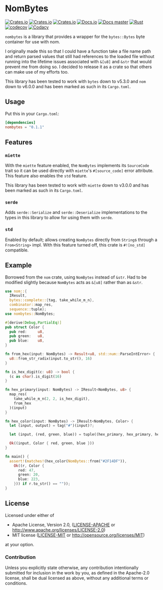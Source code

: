 # NomBytes

[![Crates.io](https://img.shields.io/crates/v/nombytes)](https://crates.io/crates/nombytes)
[![Crates.io](https://img.shields.io/crates/l/nombytes)](https://crates.io/crates/nombytes)
[![Crates.io](https://img.shields.io/crates/d/nombytes)](https://crates.io/crates/nombytes)
[![Docs.io](https://docs.rs/nombytes/badge.svg)](https://docs.rs/nombytes)
[![Docs master](https://img.shields.io/static/v1?label=docs&message=master&color=5479ab)](https://alexschrod.github.io/nombytes/)
[![Rust](https://github.com/alexschrod/nombytes/actions/workflows/CI.yml/badge.svg)](https://github.com/alexschrod/nombytes/actions/workflows/CI.yml)
[![codecov](https://codecov.io/gh/alexschrod/nombytes/branch/master/graph/badge.svg?token=HHJWVMF7GS)](https://codecov.io/gh/alexschrod/nombytes)
[![Codacy](https://app.codacy.com/project/badge/Grade/a77f961673f646fab6aa6d82b8d73050)](https://www.codacy.com/gh/alexschrod/nombytes/dashboard?utm_source=github.com&amp;utm_medium=referral&amp;utm_content=alexschrod/nombytes&amp;utm_campaign=Badge_Grade)

`nombytes` is a library that provides a wrapper for the `bytes::Bytes` byte
container for use with nom.

I originally made this so that I could have a function take a file name path
and return parsed values that still had references to the loaded file without
running into the lifetime issues associated with `&[u8]` and `&str` that
would prevent me from doing so. I decided to release it as a crate so that
others can make use of my efforts too.

This library has been tested to work with `bytes` down to v5.3.0 and `nom` down
to v6.0.0 and has been marked as such in its `Cargo.toml`.

## Usage

Put this in your `Cargo.toml`:

```toml
[dependencies]
nombytes = "0.1.1"
```

## Features

### `miette`

With the `miette` feature enabled, the `NomBytes` implements its
`SourceCode` trait so it can be used directly with `miette`'s
`#[source_code]` error attribute. This feature also enables the `std`
feature.

This library has been tested to work with `miette` down to v3.0.0 and
has been marked as such in its `Cargo.toml`.

### `serde`

Adds `serde::Serialize` and `serde::Deserialize` implementations to the types
in this library to allow for using them with `serde`.

### `std`

Enabled by default; allows creating `NomBytes` directly from `String`s
through a `From<String>` impl. With this feature turned off, this crate
is `#![no_std]` compatible.

## Example

Borrowed from the `nom` crate, using `NomBytes` instead of `&str`. Had to be
modified slightly because `NomBytes` acts as `&[u8]` rather than as `&str`.

```rust
use nom::{
  IResult,
  bytes::complete::{tag, take_while_m_n},
  combinator::map_res,
  sequence::tuple};
use nombytes::NomBytes;

#[derive(Debug,PartialEq)]
pub struct Color {
  pub red:     u8,
  pub green:   u8,
  pub blue:    u8,
}

fn from_hex(input: NomBytes) -> Result<u8, std::num::ParseIntError> {
  u8::from_str_radix(input.to_str(), 16)
}

fn is_hex_digit(c: u8) -> bool {
  (c as char).is_digit(16)
}

fn hex_primary(input: NomBytes) -> IResult<NomBytes, u8> {
  map_res(
    take_while_m_n(2, 2, is_hex_digit),
    from_hex
  )(input)
}

fn hex_color(input: NomBytes) -> IResult<NomBytes, Color> {
  let (input, output) = tag("#")(input)?;

  let (input, (red, green, blue)) = tuple((hex_primary, hex_primary, hex_primary))(input)?;

  Ok((input, Color { red, green, blue }))
}

fn main() {
  assert!(matches!(hex_color(NomBytes::from("#2F14DF")),
    Ok((r, Color {
      red: 47,
      green: 20,
      blue: 223,
    })) if r.to_str() == ""));
}
```

## License

Licensed under either of

-   Apache License, Version 2.0, ([LICENSE-APACHE](LICENSE-APACHE) or <http://www.apache.org/licenses/LICENSE-2.0>)
-   MIT license ([LICENSE-MIT](LICENSE-MIT) or <http://opensource.org/licenses/MIT>)

at your option.

### Contribution

Unless you explicitly state otherwise, any contribution intentionally submitted
for inclusion in the work by you, as defined in the Apache-2.0 license, shall be
dual licensed as above, without any additional terms or conditions.
